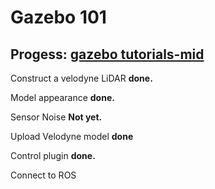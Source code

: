 # Gazebo 101

## Progess: [gazebo tutorials-mid](http://gazebosim.org/tutorials?cat=guided_i)

Construct a velodyne LiDAR **done.**

Model appearance **done.**

Sensor Noise **Not yet.**

Upload Velodyne model **done**

Control plugin **done.**

Connect to ROS 

